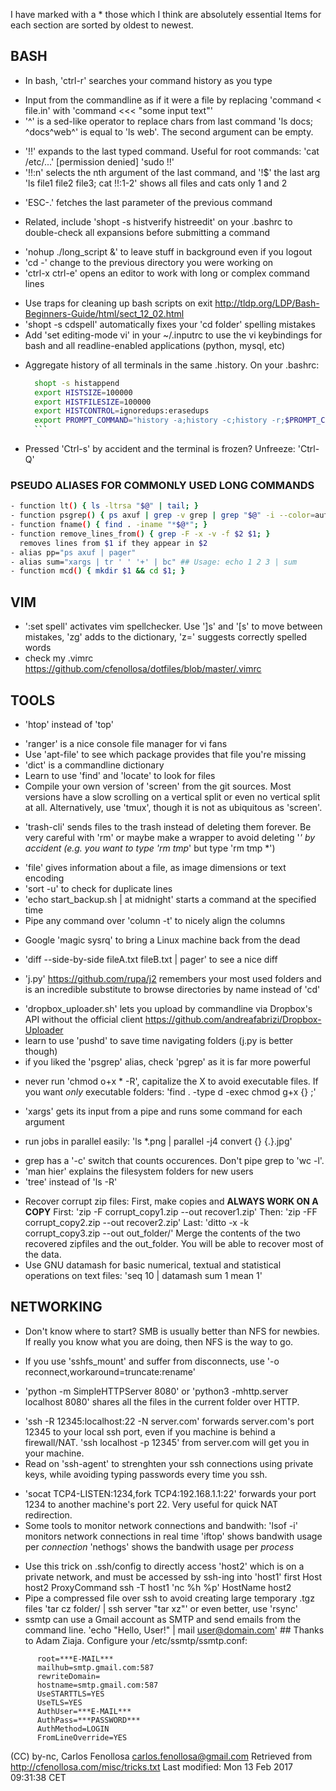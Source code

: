 I have marked with a * those which I think are absolutely essential
Items for each section are sorted by oldest to newest.

## BASH
* In bash, 'ctrl-r' searches your command history as you type
- Input from the commandline as if it were a file by replacing
  'command < file.in' with 'command <<< "some input text"'
- '^' is a sed-like operator to replace chars from last command
  'ls docs; ^docs^web^' is equal to 'ls web'. The second argument can be empty.
* '!!' expands to the last typed command. Useful for root commands:
  'cat /etc/...' [permission denied] 'sudo !!'
* '!!:n' selects the nth argument of the last command, and '!$' the last arg
  'ls file1 file2 file3; cat !!:1-2' shows all files and cats only 1 and 2
- 'ESC-.' fetches the last parameter of the previous command
* Related, include 'shopt -s histverify histreedit' on your .bashrc to
  double-check all expansions before submitting a command
- 'nohup ./long_script &' to leave stuff in background even if you logout
- 'cd -' change to the previous directory you were working on
- 'ctrl-x ctrl-e' opens an editor to work with long or complex command lines
* Use traps for cleaning up bash scripts on exit
  http://tldp.org/LDP/Bash-Beginners-Guide/html/sect_12_02.html
* 'shopt -s cdspell' automatically fixes your 'cd folder' spelling mistakes
* Add 'set editing-mode vi' in your ~/.inputrc to use the vi keybindings
  for bash and all readline-enabled applications (python, mysql, etc)
- Aggregate history of all terminals in the same .history. On your .bashrc:

    ```bash
      shopt -s histappend
      export HISTSIZE=100000
      export HISTFILESIZE=100000
      export HISTCONTROL=ignoredups:erasedups
      export PROMPT_COMMAND="history -a;history -c;history -r;$PROMPT_COMMAND"
      ```

- Pressed 'Ctrl-s' by accident and the terminal is frozen? Unfreeze: 'Ctrl-Q'



### PSEUDO ALIASES FOR COMMONLY USED LONG COMMANDS

```bash
- function lt() { ls -ltrsa "$@" | tail; }
- function psgrep() { ps axuf | grep -v grep | grep "$@" -i --color=auto; }
- function fname() { find . -iname "*$@*"; }
- function remove_lines_from() { grep -F -x -v -f $2 $1; }
  removes lines from $1 if they appear in $2
- alias pp="ps axuf | pager"
- alias sum="xargs | tr ' ' '+' | bc" ## Usage: echo 1 2 3 | sum
- function mcd() { mkdir $1 && cd $1; }
```

## VIM
- ':set spell' activates vim spellchecker. Use ']s' and '[s' to move between
  mistakes, 'zg' adds to the dictionary, 'z=' suggests correctly spelled words
- check my .vimrc https://github.com/cfenollosa/dotfiles/blob/master/.vimrc


## TOOLS
* 'htop' instead of 'top'
- 'ranger' is a nice console file manager for vi fans
- Use 'apt-file' to see which package provides that file you're missing
- 'dict' is a commandline dictionary
- Learn to use 'find' and 'locate' to look for files
- Compile your own version of 'screen' from the git sources. Most versions
  have a slow scrolling on a vertical split or even no vertical split at all.
  Alternatively, use 'tmux', though it is not as ubiquitous as 'screen'.
* 'trash-cli' sends files to the trash instead of deleting them forever.
  Be very careful with 'rm' or maybe make a wrapper to avoid deleting '*' by
  accident (e.g. you want to type 'rm tmp*' but type 'rm tmp *')
- 'file' gives information about a file, as image dimensions or text encoding
- 'sort -u' to check for duplicate lines
- 'echo start_backup.sh | at midnight' starts a command at the specified time
- Pipe any command over 'column -t' to nicely align the columns
* Google 'magic sysrq' to bring a Linux machine back from the dead
- 'diff --side-by-side fileA.txt fileB.txt | pager' to see a nice diff
* 'j.py' https://github.com/rupa/j2 remembers your most used folders and is an
  incredible substitute to browse directories by name instead of 'cd'
- 'dropbox_uploader.sh' lets you upload by commandline via Dropbox's API
  without the official client https://github.com/andreafabrizi/Dropbox-Uploader
- learn to use 'pushd' to save time navigating folders (j.py is better though)
- if you liked the 'psgrep' alias, check 'pgrep' as it is far more powerful
* never run 'chmod o+x * -R', capitalize the X to avoid executable files. If
  you want _only_ executable folders: 'find . -type d -exec chmod g+x {} \;'
- 'xargs' gets its input from a pipe and runs some command for each argument
* run jobs in parallel easily: 'ls *.png | parallel -j4 convert {} {.}.jpg'
- grep has a '-c' switch that counts occurences. Don't pipe grep to 'wc -l'.
- 'man hier' explains the filesystem folders for new users
- 'tree' instead of 'ls -R'
* Recover corrupt zip files: First, make copies and **ALWAYS WORK ON A COPY**
    First: 'zip -F  corrupt_copy1.zip --out recover1.zip'
    Then:  'zip -FF corrupt_copy2.zip --out recover2.zip'
    Last:  'ditto -x -k corrupt_copy3.zip --out out_folder/'
  Merge the contents of the two recovered zipfiles and the out_folder. You
  will be able to recover most of the data.
* Use GNU datamash for basic numerical, textual and statistical operations
  on text files: 'seq 10 | datamash sum 1 mean 1'


## NETWORKING
- Don't know where to start? SMB is usually better than NFS for newbies.
  If really you know what you are doing, then NFS is the way to go.
* If you use 'sshfs_mount' and suffer from disconnects, use
  '-o reconnect,workaround=truncate:rename'
- 'python -m SimpleHTTPServer 8080' or 'python3 -mhttp.server localhost 8080'
  shares all the files in the current folder over HTTP.
* 'ssh -R 12345:localhost:22 -N server.com' forwards server.com's port 12345
  to your local ssh port, even if you machine is behind a firewall/NAT.
  'ssh localhost -p 12345' from server.com will get you in your machine.
* Read on 'ssh-agent' to strenghten your ssh connections using private keys,
  while avoiding typing passwords every time you ssh.
- 'socat TCP4-LISTEN:1234,fork TCP4:192.168.1.1:22' forwards your port
  1234 to another machine's port 22. Very useful for quick NAT redirection.
- Some tools to monitor network connections and bandwith:
  'lsof -i' monitors network connections in real time
  'iftop' shows bandwith usage per *connection*
  'nethogs' shows the bandwith usage per *process*
* Use this trick on .ssh/config to directly access 'host2' which is on a private
  network, and must be accessed by ssh-ing into 'host1' first
  Host host2
      ProxyCommand ssh -T host1 'nc %h %p'
  	  HostName host2
* Pipe a compressed file over ssh to avoid creating large temporary .tgz files
  'tar cz folder/ | ssh server "tar xz"' or even better, use 'rsync'
* ssmtp can use a Gmail account as SMTP and send emails from the command line.
  'echo "Hello, User!" | mail user@domain.com' ## Thanks to Adam Ziaja.
  Configure your /etc/ssmtp/ssmtp.conf:

```shell
      root=***E-MAIL***
      mailhub=smtp.gmail.com:587
      rewriteDomain=
      hostname=smtp.gmail.com:587
      UseSTARTTLS=YES
      UseTLS=YES
      AuthUser=***E-MAIL***
      AuthPass=***PASSWORD***
      AuthMethod=LOGIN
      FromLineOverride=YES
```

(CC) by-nc, Carlos Fenollosa <carlos.fenollosa@gmail.com>
Retrieved from http://cfenollosa.com/misc/tricks.txt
Last modified: Mon 13 Feb 2017 09:31:38 CET
